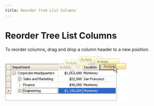 ```yaml
---
title: Reorder Tree List Columns
---
```

# Reorder Tree List Columns
To reorder columns, drag and drop a column header to a new position.

![EU_XtraTreeList_ReorderColumns](../../../images/img7682.png)